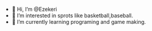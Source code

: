 - 👋 Hi, I’m @Ezekeri
- 👀 I’m interested in sprots like basketball,baseball.
- 🌱 I’m currently learning programing and game making.
<!---
Ezekeri/Ezekeri is a ✨ special ✨ repository because its `README.md` (this file) appears on your GitHub profile.
You can click the Preview link to take a look at your changes.
--->
